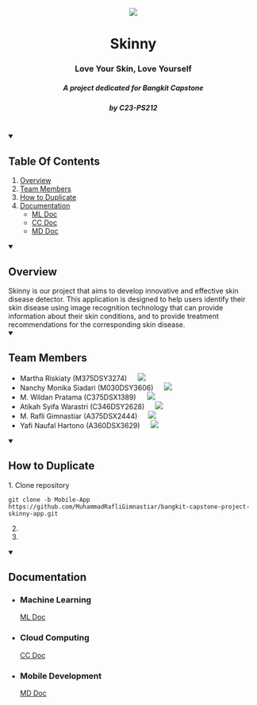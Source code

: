 <p align="center">

  <img src="https://github.com/MuhammadRafliGimnastiar/bangkit-capstone-project-skinny-app/assets/79553697/00834840-152e-44e0-8309-a25956a6b832">

  <h1 align="center">Skinny</h1>
  <h3 align="center">Love Your Skin, Love Yourself</h3>
  <h5 align="center">A project dedicated for Bangkit Capstone</h5>
  <h5 align="center">by C23-PS212</h5>
</p>

<br/>

<details open>
  <summary>

Table Of Contents
--  
  </summary>
  <ol>
    <li><a href="#overview">Overview</a></li>
    <li><a href="#team-members">Team Members</a></li>
    <li><a href="#how-to-duplicate">How to Duplicate</a></li>
    <li>
      <a href="#documentation">Documentation</a>
      <ul>
        <li><a href="#machine-learning">ML Doc</a></li>
        <li><a href="#cloud-computing">CC Doc</a></li>
        <li><a href="#mobile-development">MD Doc</a></li>
      </ul>
    </li>
  </ol>
</details>

<details open>
<summary>
  
Overview
--
</summary>
Skinny is our project that aims to develop innovative and effective skin disease detector. This application is designed to help users identify their skin disease using image recognition technology that can provide information about their skin conditions, and to provide treatment recommendations for the corresponding skin disease.
</details>

<details open>
<summary>
  
Team Members
--
</summary>

- Martha Riskiaty (M375DSY3274)
&emsp; <a href="mailto:m375dsy3274@bangkit.academy"><img src="https://img.shields.io/badge/Gmail-D14836?style=for-the-badge&logo=gmail&logoColor=white"></a>
- Nanchy Monika Siadari (M030DSY3606)
&emsp; <a href="mailto:m030dsy3606@bangkit.academy"><img src="https://img.shields.io/badge/Gmail-D14836?style=for-the-badge&logo=gmail&logoColor=white"></a>
- M. Wildan Pratama (C375DSX1389)
&emsp; <a href="mailto:c375dsx1389@bangkit.academy"><img src="https://img.shields.io/badge/Gmail-D14836?style=for-the-badge&logo=gmail&logoColor=white"></a>
- Atikah Syifa Warastri (C346DSY2628)
&emsp; <a href="mailto:c346dsy2628@bangkit.academy"><img src="https://img.shields.io/badge/Gmail-D14836?style=for-the-badge&logo=gmail&logoColor=white"></a>
- M. Rafli Gimnastiar (A375DSX2444)
&emsp; <a href="mailto:a375dsx2444@bangkit.academy"><img src="https://img.shields.io/badge/Gmail-D14836?style=for-the-badge&logo=gmail&logoColor=white"></a>
- Yafi Naufal Hartono (A360DSX3629)
&emsp; <a href="mailto:a360dsx3629@bangkit.academy"><img src="https://img.shields.io/badge/Gmail-D14836?style=for-the-badge&logo=gmail&logoColor=white"></a>
</details>

<details open>
<summary>
  
How to Duplicate
--
</summary>
1. Clone repository

`git clone -b Mobile-App https://github.com/MuhammadRafliGimnastiar/bangkit-capstone-project-skinny-app.git`

2. 
3. 
</details>

<details open>
<summary>

Documentation
--
</summary>
<ul>
  <li>
    <h3>Machine Learning</h3>
    <a href="#">ML Doc</a>
  </li>
  <li>
    <h3>Cloud Computing</h3>
    <a href="https://github.com/MuhammadRafliGimnastiar/bangkit-capstone-project-skinny-app/blob/CC/README.md">CC Doc</a>
  </li>
  <li>
    <h3>Mobile Development</h3>
    <a href="https://github.com/MuhammadRafliGimnastiar/bangkit-capstone-project-skinny-app/blob/Mobile-App/README.md">MD Doc</a>
  </li>
</ul>
